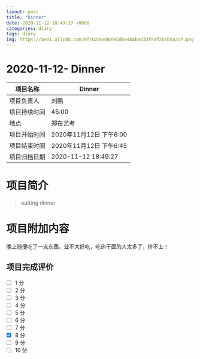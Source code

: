 ```yaml
---
layout: post
title: "Dinner"
date: 2020-11-12 18:49:27 +0800
categories: diary
tags: diary
img: https://ae01.alicdn.com/kf/U240e86095d6448aba033feaf26ab5a2cP.png
---
```


#  2020-11-12- Dinner


| 项目名称     |    Dinner      |
| ------------ | ----------------------- |
| 项目负责人   | 刘鹏                    |
| 项目持续时间 | 45:00                 |
| 地点         | 郑在艺考    |
| 项目开始时间 | 2020年11月12日 下午6:00 |
| 项目结束时间 | 2020年11月12日 下午6:45 |
| 项目归档日期 | 2020-11-12 18:49:27  |

# 项目简介
> eatting dinner  


# 项目附加内容

晚上随便吃了一点东西，业不大好吃，吃热干面的人太多了，挤不上！



## 项目完成评价

- [ ]  1 分
- [ ]  2 分
- [ ]  3 分
- [ ]  4 分
- [ ]  5 分
- [ ]  6 分
- [ ]  7 分
- [x]  8 分
- [ ]  9 分
- [ ]  10 分